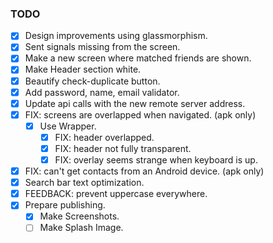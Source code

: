### TODO

- [x] Design improvements using glassmorphism.
- [x] Sent signals missing from the screen.
- [x] Make a new screen where matched friends are shown.
- [x] Make Header section white.
- [x] Beautify check-duplicate button.
- [x] Add password, name, email validator.
- [x] Update api calls with the new remote server address.
- [x] FIX: screens are overlapped when navigated. (apk only)
  - [x] Use Wrapper.
    - [x] FIX: header overlapped.
    - [x] FIX: header not fully transparent.
    - [x] FIX: overlay seems strange when keyboard is up.
- [x] FIX: can't get contacts from an Android device. (apk only)
- [x] Search bar text optimization.
- [x] FEEDBACK: prevent uppercase everywhere.
- [x] Prepare publishing.
    - [x] Make Screenshots.
    - [ ] Make Splash Image.
